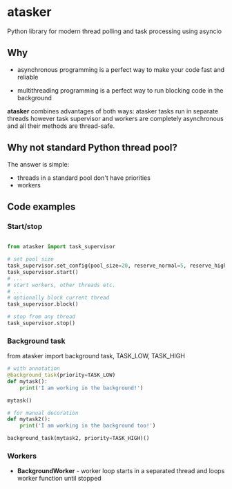 # atasker
Python library for modern thread polling and task processing using asyncio

## Why

* asynchronous programming is a perfect way to make your code fast and reliable

* multithreading programming is a perfect way to run blocking code in the
  background

**atasker** combines advantages of both ways: atasker tasks run in separate
threads however task supervisor and workers are completely asynchronous and all
their methods are thread-safe.

## Why not standard Python thread pool?

The answer is simple:

* threads in a standard pool don't have priorities
* workers

## Code examples

### Start/stop

```python

from atasker import task_supervisor

# set pool size
task_supervisor.set_config(pool_size=20, reserve_normal=5, reserve_high=5)
task_supervisor.start()
# ...
# start workers, other threads etc.
# ...
# optionally block current thread
task_supervisor.block()

# stop from any thread
task_supervisor.stop()
```

### Background task

from atasker import background task, TASK_LOW, TASK_HIGH

```python
# with annotation
@background_task(priority=TASK_LOW)
def mytask():
    print('I am working in the background!')

mytask()

# for manual decoration
def mytask2():
    print('I am working in the background too!')

background_task(mytask2, priority=TASK_HIGH)()
```

### Workers

* **BackgroundWorker** - worker loop starts in a separated thread and loops
worker function until stopped
